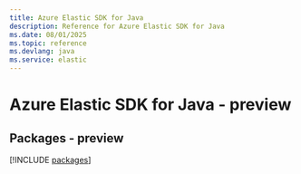 ```yaml
---
title: Azure Elastic SDK for Java
description: Reference for Azure Elastic SDK for Java
ms.date: 08/01/2025
ms.topic: reference
ms.devlang: java
ms.service: elastic
---
```

# Azure Elastic SDK for Java - preview
## Packages - preview
[!INCLUDE [packages](elastic-index.md)]